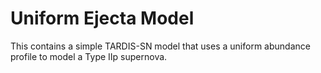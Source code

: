 # Uniform Ejecta Model

This contains a simple TARDIS-SN model that uses a uniform abundance profile to model a Type IIp supernova.  
